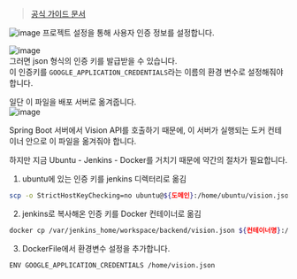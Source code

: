 > [공식 가이드 문서](https://cloud.google.com/vision/docs/ocr?hl=ko)     

![image](https://user-images.githubusercontent.com/84266499/194398453-bf5987ab-4abc-42c4-880b-13c40fdf35d7.png)
프로젝트 설정을 통해 사용자 인증 정보를 설정합니다.    

![image](https://user-images.githubusercontent.com/84266499/194398724-30a2058b-cb0f-4a1a-94ef-49cec4639080.png)     
그러면 json 형식의 인증 키를 발급받을 수 있습니다.     
이 인증키를 `GOOGLE_APPLICATION_CREDENTIALS`라는 이름의 환경 변수로 설정해줘야 합니다.      

일단 이 파일을 배포 서버로 옮겨줍니다.     
![image](https://user-images.githubusercontent.com/84266499/194398980-e9020794-c40b-4822-af0f-40a0c13922da.png)     

Spring Boot 서버에서 Vision API를 호출하기 때문에, 이 서버가 실행되는 도커 컨테이너 안으로 이 파일을 옮겨줘야 합니다.     

하지만 지금 Ubuntu - Jenkins - Docker를 거치기 때문에 약간의 절차가 필요합니다.     

1. ubuntu에 있는 인증 키를 jenkins 디렉터리로 옮김
```sh
scp -o StrictHostKeyChecking=no ubuntu@${도메인}:/home/ubuntu/vision.json /var/jenkins_home/workspace/backend
```
2. jenkins로 복사해온 인증 키를 Docker 컨테이너로 옮김
```sh
docker cp /var/jenkins_home/workspace/backend/vision.json ${컨테이너명}:/home/vision.json
```
3. DockerFile에서 환경변수 설정을 추가합니다.
```sh
ENV GOOGLE_APPLICATION_CREDENTIALS /home/vision.json
```
